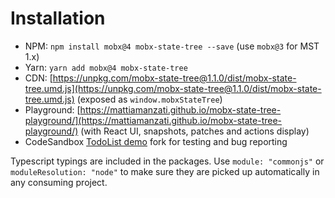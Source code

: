 # Installation

* NPM: `npm install mobx@4 mobx-state-tree --save` \(use `mobx@3` for MST 1.x\)
* Yarn: `yarn add mobx@4 mobx-state-tree`
* CDN: [https://unpkg.com/mobx-state-tree@1.1.0/dist/mobx-state-tree.umd.js](https://unpkg.com/mobx-state-tree@1.1.0/dist/mobx-state-tree.umd.js) \(exposed as `window.mobxStateTree`\)
* Playground: [https://mattiamanzati.github.io/mobx-state-tree-playground/](https://mattiamanzati.github.io/mobx-state-tree-playground/) \(with React UI, snapshots, patches and actions display\)
* CodeSandbox [TodoList demo](https://codesandbox.io/s/nZ26kGMD) fork for testing and bug reporting

Typescript typings are included in the packages. Use `module: "commonjs"` or `moduleResolution: "node"` to make sure they are picked up automatically in any consuming project.

